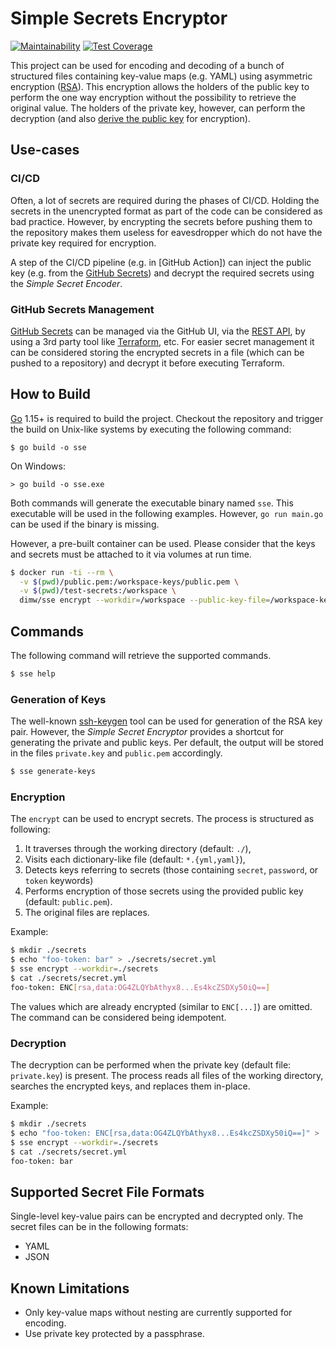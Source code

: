 # Simple Secrets Encryptor

[![Maintainability](https://api.codeclimate.com/v1/badges/c5bf10a5bdc27cf25567/maintainability)](https://codeclimate.com/github/dimw/simple-secrets-encryptor/maintainability)
[![Test Coverage](https://api.codeclimate.com/v1/badges/c5bf10a5bdc27cf25567/test_coverage)](https://codeclimate.com/github/dimw/simple-secrets-encryptor/test_coverage)

This project can be used for encoding and decoding of a bunch of structured files containing key-value maps (e.g. YAML) 
using asymmetric encryption ([RSA]). 
This encryption allows the holders of the public key to perform the one way encryption without the possibility 
to retrieve the original value. The holders of the private key, however, can perform the decryption (and also 
[derive the public key](https://stackoverflow.com/questions/696472/given-a-private-key-is-it-possible-to-derive-its-public-key) 
for encryption).

## Use-cases 

### CI/CD

Often, a lot of secrets are required during the phases of CI/CD. 
Holding the secrets in the unencrypted format as part of the code can be considered as bad practice. 
However, by encrypting the secrets before pushing them to the repository makes them useless for eavesdropper 
which do not have the private key required for encryption.

A step of the CI/CD pipeline (e.g. in [GitHub Action]) can inject the public key (e.g. from the [GitHub Secrets]) and 
decrypt the required secrets using the _Simple Secret Encoder_.

### GitHub Secrets Management

[GitHub Secrets] can be managed via the GitHub UI, via the [REST API](https://docs.github.com/en/rest/reference/actions#secrets), 
 by using a 3rd party tool like [Terraform](https://registry.terraform.io/providers/integrations/github/latest/docs/resources/actions_secret), etc.
For easier secret management it can be considered storing the encrypted secrets in a file (which can be pushed to a 
repository) and decrypt it before executing Terraform.

## How to Build

[Go] 1.15+ is required to build the project. 
Checkout the repository and trigger the build on Unix-like systems by executing the following command:

```
$ go build -o sse
```

On Windows:

```
> go build -o sse.exe
```

Both commands will generate the executable binary named `sse`. 
This executable will be used in the following examples. 
However, `go run main.go` can be used if the binary is missing.

However, a pre-built container can be used. 
Please consider that the keys and secrets must be attached to it via volumes at run time.

```bash
$ docker run -ti --rm \
  -v $(pwd)/public.pem:/workspace-keys/public.pem \
  -v $(pwd)/test-secrets:/workspace \
  dimw/sse encrypt --workdir=/workspace --public-key-file=/workspace-keys/public.pem
```

## Commands

The following command will retrieve the supported commands.

```bash
$ sse help
```

### Generation of Keys

The well-known [ssh-keygen] tool can be used for generation of the RSA key pair. 
However, the _Simple Secret Encryptor_ provides a shortcut for generating the private and public keys. 
Per default, the output will be stored in the files `private.key` and `public.pem` accordingly. 

```bash
$ sse generate-keys
```

### Encryption

The `encrypt` can be used to encrypt secrets. The process is structured as following:
1. It traverses through the working directory (default: `./`), 
2. Visits each dictionary-like file (default: `*.{yml,yaml}`), 
3. Detects keys referring to secrets (those containing `secret`, `password`, or `token` keywords)
4. Performs encryption of those secrets using the provided public key (default: `public.pem`).
5. The original files are replaces.

Example:
```bash
$ mkdir ./secrets
$ echo "foo-token: bar" > ./secrets/secret.yml
$ sse encrypt --workdir=./secrets
$ cat ./secrets/secret.yml
foo-token: ENC[rsa,data:OG4ZLQYbAthyx8...Es4kcZSDXy50iQ==]
```

The values which are already encrypted (similar to `ENC[...]`) are omitted. 
The command can be considered being idempotent.

### Decryption

The decryption can be performed when the private key (default file: `private.key`) is present. 
The process reads all files of the working directory, searches the encrypted keys, and replaces them in-place.

Example:
```bash
$ mkdir ./secrets
$ echo "foo-token: ENC[rsa,data:OG4ZLQYbAthyx8...Es4kcZSDXy50iQ==]" > ./secrets/secret.yml
$ sse encrypt --workdir=./secrets
$ cat ./secrets/secret.yml
foo-token: bar
```

## Supported Secret File Formats

Single-level key-value pairs can be encrypted and decrypted only. The secret files can be in the following formats: 

- YAML
- JSON

## Known Limitations
- Only key-value maps without nesting are currently supported for encoding.
- Use private key protected by a passphrase.

[RSA]: https://en.wikipedia.org/wiki/RSA_(cryptosystem)
[ssh-keygen]: https://www.ssh.com/ssh/keygen/
[Go]: https://golang.org/
[GitHub Actions]: https://docs.github.com/en/actions
[GitHub Secrets]: https://docs.github.com/en/actions/reference/encrypted-secrets
